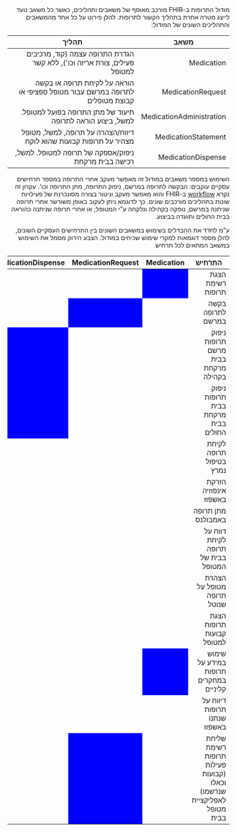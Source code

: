 <div dir="rtl" markdown="1">
מודול התרופות ב-FHIR מורכב מאוסף של משאבים ותהליכים, כאשר כל משאב נועד לייצג מטרה אחרת בתהליך הקשור לתרופות. להלן פירוט על כל אחד מהמשאבים והתהליכים השונים של המודול:

| משאב | תהליך |
| --- | --- |
| Medication | הגדרת התרופה עצמה (קוד, מרכיבים פעילים, צורת אריזה וכו'), ללא קשר למטופל |
| MedicationRequest | הוראה על לקיחת תרופה או בקשה לתרופה במרשם עבור מטופל ספציפי או קבוצת מטופלים |
| MedicationAdministration | תיעוד של מתן התרופה בפועל למטופל. למשל, ביצוע הוראה לתרופה |
| MedicationStatement | דיווח/הצהרה על תרופה, למשל, מטופל מצהיר על תרופות קבועות שהוא לוקח |
| MedicationDispense | ניפוק/אספקה של תרופה למטופל. למשל, רכישה בבית מרקחת |


השימוש במספר משאבים במודול זה מאפשר מעקב אחרי התרופה במספר תרחישים עסקיים עוקבים: הבקשה לתרופה במרשם, ניפוק התרופה, מתן התרופה וכו'. עקרון זה נקרא [workflow](http://hl7.org/fhir/R4/workflow-module.html) ב-FHIR והוא מאפשר מעקב וניטור בצורה מסונכרנת של פעילויות שונות בתהליכים מורכבים שונים. כך לדוגמא ניתן לעקוב באופן משורשר אחרי תרופה שניתנה במרשם, נופקה בקהילה ונלקחה ע"י המטופל; או אחרי תרופה שניתנה כהוראה בבית החולים ותועדה בביצוע.

ע"מ לחדד את ההבדלים בשימוש במשאבים השונים בין התרחישים העסקיים השונים, להלן מספר דוגמאות למקרי שימוש שכיחים במודול. הצבע הירוק מסמל את השימוש במשאב המתאים לכל תרחיש
<table>
    <thead>
      <tr>
        <th>התרחיש</th>
        <th>Medication</th>
        <th>MedicationRequest</th>
        <th>MedicationDispense</th>
        <th>MedicationAdministration</th>
        <th>MedicationStatement</th>
      </tr>
    </thead>
    <tbody>
      <tr>
        <td>הצגת רשימת תרופות</td>
        <td style="background-color:blue;"></td>
        <td>&nbsp;</td>
        <td>&nbsp;</td>
        <td>&nbsp;</td>
        <td>&nbsp;</td>
      </tr>
      <tr>
        <td>בקשה לתרופה במרשם</td>
        <td>&nbsp;</td>
        <td style="background-color:blue;"></td>
        <td>&nbsp;</td>
        <td>&nbsp;</td>
        <td>&nbsp;</td>
      </tr>
      <tr>
        <td>ניפוק תרופות מרשם בבית מרקחת בקהילה</td>
        <td>&nbsp;</td>
        <td>&nbsp;</td>
        <td style="background-color:blue;"></td>
        <td>&nbsp;</td>
        <td>&nbsp;</td>
      </tr>
      <tr>
        <td>ניפוק תרופות בבית מרקחת בבית החולים</td>
        <td>&nbsp;</td>
        <td>&nbsp;</td>
        <td style="background-color:blue;"></td>
        <td>&nbsp;</td>
        <td>&nbsp;</td>
      </tr>
      <tr>
        <td>לקיחת תרופה בטיפול נמרץ</td>
        <td>&nbsp;</td>
        <td>&nbsp;</td>
        <td>&nbsp;</td>
        <td style="background-color:blue;"></td>
        <td>&nbsp;</td>
      </tr>
      <tr>
        <td>הזרקת אינפוזיה באשפוז</td>
        <td>&nbsp;</td>
        <td>&nbsp;</td>
        <td>&nbsp;</td>
        <td style="background-color:blue;"></td>
        <td>&nbsp;</td>
      </tr>
      <tr>
        <td>מתן תרופה באמבולנס</td>
        <td>&nbsp;</td>
        <td>&nbsp;</td>
        <td>&nbsp;</td>
        <td style="background-color:blue;"></td>
        <td>&nbsp;</td>
      </tr>
      <tr>
        <td>דווח על לקיחת תרופה בבית של המטופל</td>
        <td>&nbsp;</td>
        <td>&nbsp;</td>
        <td>&nbsp;</td>
        <td>&nbsp;</td>
        <td style="background-color:blue;"></td>
      </tr>
      <tr>
        <td>הצהרת מטופל על תרופה שנוטל</td>
        <td>&nbsp;</td>
        <td>&nbsp;</td>
        <td>&nbsp;</td>
        <td>&nbsp;</td>
        <td style="background-color:blue;"></td>
      </tr>
      <tr>
        <td>הצגת תרופות קבועות למטופל</td>
        <td>&nbsp;</td>
        <td>&nbsp;</td>
        <td>&nbsp;</td>
        <td>&nbsp;</td>
        <td style="background-color:blue;"></td>
      </tr>
      <tr>
        <td>שימוש במידע על תרופות במחקרים קליניים</td>
        <td style="background-color:blue;"></td>
        <td>&nbsp;</td>
        <td>&nbsp;</td>
        <td style="background-color:blue;"></td>
        <td style="background-color:blue;"></td>
      </tr>
      <tr>
        <td>דיווח על תרופות שנתנו באשפוז</td>
        <td>&nbsp;</td>
        <td>&nbsp;</td>
        <td>&nbsp;</td>
        <td style="background-color:blue;"></td>
        <td>&nbsp;</td>
      </tr>
      <tr>
        <td>שליחת רשימת תרופות פעילות (קבועות וכאלו שנרשמו) לאפליקציית מטופל בבית</td>
        <td>&nbsp;</td>
        <td style="background-color:blue;"></td>
        <td>&nbsp;</td>
        <td>&nbsp;</td>
        <td style="background-color:blue;"></td>
      </tr>
    </tbody>
  </table>
</div>


